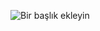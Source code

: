 ![Bir başlık ekleyin](https://github.com/user-attachments/assets/80af2fd7-091b-4f46-9a76-f5e08fb52653)
